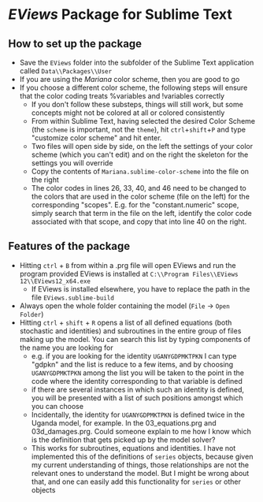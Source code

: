 # *EViews* Package for Sublime Text

## How to set up the package
- Save the `EViews` folder into the subfolder of the Sublime Text application called `Data\\Packages\\User`
- If you are using the *Mariana* color scheme, then you are good to go
- If you choose a different color scheme, the following steps will ensure that the color coding treats %variables and !variables correctly
	- If you don't follow these substeps, things will still work, but some concepts might not be colored at all or colored consistently
	- From within Sublime Text, having selected the desired Color Scheme (the `scheme` is important, not the `theme`), hit `ctrl`+`shift`+`P` and type "customize color scheme" and hit enter. 
	- Two files will open side by side, on the left the settings of your color scheme (which you can't edit) and on the right the skeleton for the settings you will override
	- Copy the contents of `Mariana.sublime-color-scheme` into the file on the right
	- The color codes in lines 26, 33, 40, and 46 need to be changed to the colors that are used in the color scheme (file on the left) for the corresponding "scopes". E.g. for the "constant.numeric" scope, simply search that term in the file on the left, identify the color code associated with that scope, and copy that into line 40 on the right.


## Features of the package
- Hitting `ctrl` + `B` from within a .prg file will open EViews and run the program provided EViews is installed at `C:\\Program Files\\EViews 12\\EViews12_x64.exe`
	- If EViews is installed elsewhere, you have to replace the path in the file `EViews.sublime-build`
- Always open the whole folder containing the model (`File` -> `Open Folder`)
- Hitting `ctrl` + `shift` + `R` opens a list of all defined equations (both stochastic and identities) and subroutines in the entire group of files making up the model. You can search this list by typing components of the name you are looking for
	- e.g. if you are looking for the identity `UGANYGDPMKTPKN` I can type "gdpkn" and the list is reduce to a few items, and by choosing `UGANYGDPMKTPKN` among the list you will be taken to the point in the code where the identity corresponding to that variable is defined
	- if there are several instances in which such an identity is defined, you will be presented with a list of such positions amongst which you can choose
	- Incidentally, the identity for `UGANYGDPMKTPKN` is defined twice in the Uganda model, for example. In the 03_equations.prg and 03d_damages.prg. Could someone explain to me how I know which is the definition that gets picked up by the model solver?
	- This works for subroutines, equations and identities. I have not implemented this of the definitions of `series` objects, because given my current understanding of things, those relationships are not the relevant ones to understand the model. But I might be wrong about that, and one can easily add this functionality for `series` or other objects

